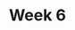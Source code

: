 ---
    title: Week 6 
    weekNumber: 6
    days:
      - date: 2022-2-7
        events:
          "**MEET**{: .label .label-meet } **10am**: [Midterm 1 Review (Janine) 🎦](https://youtu.be/hLzqx0djFzU)":
            "Remote"
          "**MEET**{: .label .label-meet } **11am**: [Midterm 1 Review (Janine) 🎦](https://podcast.ucsd.edu/watch/wi22/dsc40a_b00/15)":
            "In-Person"
          "**MEET**{: .label .label-meet } **5pm**: [Midterm 1 Review (Natalie) 🎦](https://youtu.be/1q-OXLxvu7o)":
            "Remote"
          "**MEET**{: .label .label-meet } **6pm**: [Midterm 1 Review (Natalie) 🎦](https://youtu.be/S8TV8y6pK5g)":
            "Remote"
      - date: 2022-2-9
        events:
          "**EXAM**{: .label .label-exam } **10am**: A00 Midterm 1":
            "In-Person"
          "**EXAM**{: .label .label-exam } **11am**: B00 Midterm 1":
            "In-Person"
      - date: 2022-2-11
        events:
          "**MEET**{: .label .label-meet } **10am**: Midterm 1 Solutions Review":
            "Remote"
          "**MEET**{: .label .label-meet } **11am**: Midterm 1 Solutions Review":
            "In-Person"
      - date: 2022-2-13
        events:
          "**VID**{: .label .label-vid } Watch [Video 19](https://youtu.be/ikLzykAaLOk). [Blank slides](resources/lecture/lecture19.pdf). [Filled slides](resources/lecture/lecture19_annotated.pdf).":
            ""
          "**VID**{: .label .label-vid } Watch [Video 20](https://youtu.be/qHOG3yc4UzE). [Blank slides](resources/lecture/lecture20.pdf). [Filled slides](resources/lecture/lecture20_annotated.pdf).":
            ""
          "**VID**{: .label .label-vid } Watch [Video 21](https://youtu.be/-3v6UZ_Cq9k). [Blank slides](resources/lecture/lecture21.pdf). [Filled slides](resources/lecture/lecture21_annotated.pdf).":
            ""

---